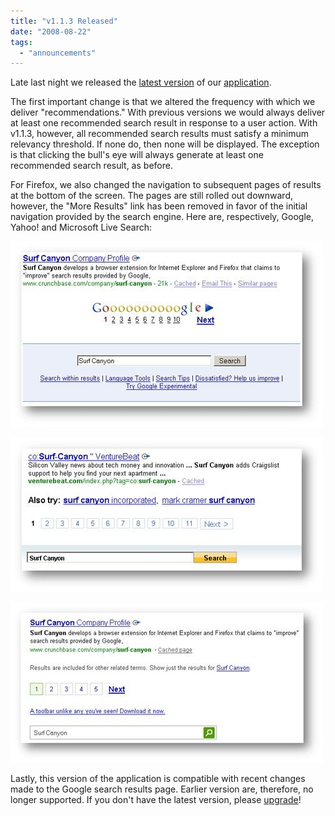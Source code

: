 ```yaml
---
title: "v1.1.3 Released"
date: "2008-08-22"
tags: 
  - "announcements"
---
```


Late last night we released the [latest version](http://www.surfcanyon.com/search/versions.jsp) of our [application](http://www.SurfCanyon.com).

The first important change is that we altered the frequency with which we deliver "recommendations." With previous versions we would always deliver at least one recommended search result in response to a user action. With v1.1.3, however, all recommended search results must satisfy a minimum relevancy threshold. If none do, then none will be displayed. The exception is that clicking the bull's eye will always generate at least one recommended search result, as before.

For Firefox, we also changed the navigation to subsequent pages of results at the bottom of the screen. The pages are still rolled out downward, however, the "More Results" link has been removed in favor of the initial navigation provided by the search engine. Here are, respectively, Google, Yahoo! and Microsoft Live Search:

![Google Bottom Navigation](/assets/images/rank-dynamics/google-gotopage.jpg)

![Yahoo! Bottom Navigation](/assets/images/rank-dynamics/yahoo-gotopage.jpg)

![Microsoft Live Bottom Navigation](/assets/images/rank-dynamics/msn-gotopage.jpg)

Lastly, this version of the application is compatible with recent changes made to the Google search results page. Earlier version are, therefore, no longer supported. If you don't have the latest version, please [upgrade](http://www.SurfCanyon.com)!
